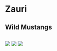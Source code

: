 # Zauri
<h2> Wild Mustangs <h2>
<img src=“mustang-image-one.jpg”alt=“cremello mustang stallion watching his herd” />
<img src=“mustang-image-two.jpg”alt=“a female and male wild mustang touch noses”/>
<img src=“mustang-image-three.jpg”alt=“three wild mustangs running together”/>
